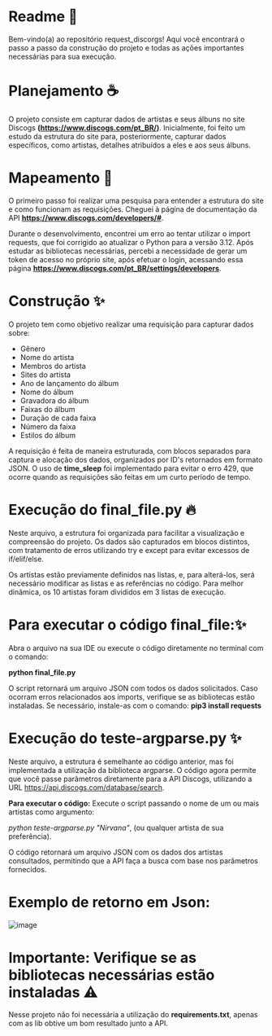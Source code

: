 # Readme 📜

Bem-vindo(a) ao repositório request_discorgs! Aqui você encontrará o passo a passo da construção do projeto e todas as ações importantes necessárias para sua execução.

# Planejamento ☕️

O projeto consiste em capturar dados de artistas e seus álbuns no site Discogs **(https://www.discogs.com/pt_BR/)**. Inicialmente, foi feito um estudo da estrutura do site para, posteriormente, capturar dados específicos, como artistas, detalhes atribuídos a eles e aos seus álbuns.

# Mapeamento 📜
O primeiro passo foi realizar uma pesquisa para entender a estrutura do site e como funcionam as requisições. Cheguei à página de documentação da API **https://www.discogs.com/developers/#**.

Durante o desenvolvimento, encontrei um erro ao tentar utilizar o import requests, que foi corrigido ao atualizar o Python para a versão 3.12. Após estudar as bibliotecas necessárias, percebi a necessidade de gerar um token de acesso no próprio site, após efetuar o login, acessando essa página **https://www.discogs.com/pt_BR/settings/developers**.

# Construção ✨

O projeto tem como objetivo realizar uma requisição para capturar dados sobre:


* Gênero
* Nome do artista
* Membros do artista
* Sites do artista
* Ano de lançamento do álbum
* Nome do álbum
* Gravadora do álbum
* Faixas do álbum
* Duração de cada faixa
* Número da faixa
* Estilos do álbum


A requisição é feita de maneira estruturada, com blocos separados para captura e alocação dos dados, organizados por ID's retornados em formato JSON. O uso de **time_sleep** foi implementado para evitar o erro 429, que ocorre quando as requisições são feitas em um curto período de tempo.

# Execução do final_file.py 🔥

Neste arquivo, a estrutura foi organizada para facilitar a visualização e compreensão do projeto. Os dados são capturados em blocos distintos, com tratamento de erros utilizando try e except para evitar excessos de if/elif/else.

Os artistas estão previamente definidos nas listas, e, para alterá-los, será necessário modificar as listas e as referências no código. Para melhor dinâmica, os 10 artistas foram divididos em 3 listas de execução.

# Para executar o código final_file:✨

Abra o arquivo na sua IDE ou execute o código diretamente no terminal com o comando:

**python final_file.py**

O script retornará um arquivo JSON com todos os dados solicitados.
Caso ocorram erros relacionados aos imports, verifique se as bibliotecas estão instaladas. Se necessário, instale-as com o comando:
**pip3 install requests**

# Execução do teste-argparse.py ✨

Neste arquivo, a estrutura é semelhante ao código anterior, mas foi implementada a utilização da biblioteca argparse. O código agora permite que você passe parâmetros diretamente para a API Discogs, utilizando a URL https://api.discogs.com/database/search.

**Para executar o código:**
Execute o script passando o nome de um ou mais artistas como argumento:

*python teste-argparse.py "Nirvana"*, (ou qualquer artista de sua preferência).

O código retornará um arquivo JSON com os dados dos artistas consultados, permitindo que a API faça a busca com base nos parâmetros fornecidos.

# Exemplo de retorno em Json:

![image](https://github.com/user-attachments/assets/00422c4d-5ec9-41d9-98bf-189e8d35cb85)


# Importante: Verifique se as bibliotecas necessárias estão instaladas ⚠️ 

Nesse projeto não foi necessária a utilização do **requirements.txt**, apenas com as lib obtive um bom resultado junto a API.



